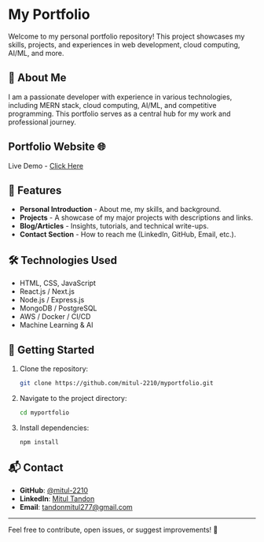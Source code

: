 # My Portfolio

Welcome to my personal portfolio repository! This project showcases my skills, projects, and experiences in web development, cloud computing, AI/ML, and more.

## 🚀 About Me
I am a passionate developer with experience in various technologies, including MERN stack, cloud computing, AI/ML, and competitive programming. This portfolio serves as a central hub for my work and professional journey.

## Portfolio Website 🌐
Live Demo - [Click Here](https://mitul-2210.github.io/Portfolio/)

## 🌟 Features
- **Personal Introduction** - About me, my skills, and background.
- **Projects** - A showcase of my major projects with descriptions and links.
- **Blog/Articles** - Insights, tutorials, and technical write-ups.
- **Contact Section** - How to reach me (LinkedIn, GitHub, Email, etc.).

## 🛠️ Technologies Used
- HTML, CSS, JavaScript
- React.js / Next.js
- Node.js / Express.js
- MongoDB / PostgreSQL
- AWS / Docker / CI/CD
- Machine Learning & AI

## 🚀 Getting Started
1. Clone the repository:
   ```sh
   git clone https://github.com/mitul-2210/myportfolio.git
   ```
2. Navigate to the project directory:
   ```sh
   cd myportfolio
   ```
3. Install dependencies:
   ```sh
   npm install
   ```



## 📬 Contact
- **GitHub**: [@mitul-2210](https://github.com/mitul-2210)
- **LinkedIn**: [Mitul Tandon](www.linkedin.com/in/mitul-tandon-a9b873245)
- **Email**: tandonmitul277@gmail.com

---

Feel free to contribute, open issues, or suggest improvements! 🚀

